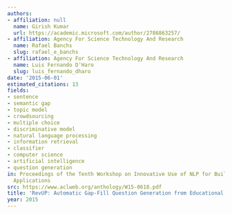 ```yaml
---
authors:
- affiliation: null
  name: Girish Kumar
  url: https://academic.microsoft.com/author/2786863257/
- affiliation: Agency For Science Technology And Research
  name: Rafael Banchs
  slug: rafael_e_banchs
- affiliation: Agency For Science Technology And Research
  name: Luis Fernando D'Haro
  slug: luis_fernando_dharo
date: '2015-06-01'
estimated_citations: 13
fields:
- sentence
- semantic gap
- topic model
- crowdsourcing
- multiple choice
- discriminative model
- natural language processing
- information retrieval
- classifier
- computer science
- artificial intelligence
- question generation
in: Proceedings of the Tenth Workshop on Innovative Use of NLP for Building Educational
  Applications
src: https://www.aclweb.org/anthology/W15-0618.pdf
title: 'RevUP: Automatic Gap-Fill Question Generation from Educational Texts'
year: 2015
---
```


